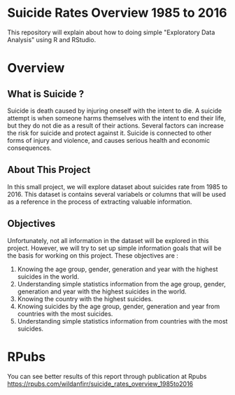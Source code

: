 # Suicide Rates Overview 1985 to 2016
This repository will explain about how to doing simple "Exploratory Data Analysis" using R and RStudio.

# Overview
## What is Suicide ?
Suicide is death caused by injuring oneself with the intent to die. A suicide attempt is when someone harms themselves with the intent to end their life, but they do not die as a result of their actions. Several factors can increase the risk for suicide and protect against it. Suicide is connected to other forms of injury and violence, and causes serious health and economic consequences.

## About This Project
In this small project, we will explore dataset about suicides rate from 1985 to 2016. This dataset is contains several variabels or columns that will be used as a reference in the process of extracting valuable information.

## Objectives
Unfortunately, not all information in the dataset will be explored in this project. However, we will try to set up simple information goals that will be the basis for working on this project. These objectives are :

1. Knowing the age group, gender, generation and year with the highest suicides in the world.  
2. Understanding simple statistics information from the age group, gender, generation and year with the highest suicides in the world.  
3. Knowing the country with the highest suicides.  
4. Knowing suicides by the age group, gender, generation and year from countries with the most suicides.  
5. Understanding simple statistics information from countries with the most suicides.  

# RPubs
You can see better results of this report through publication at Rpubs  
https://rpubs.com/wildanfirr/suicide_rates_overview_1985to2016
